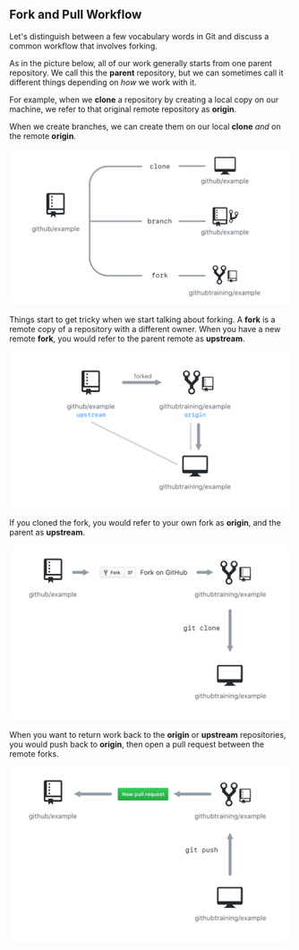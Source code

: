 ## Fork and Pull Workflow

Let's distinguish between a few vocabulary words in Git and discuss a common workflow that involves forking.

As in the picture below, all of our work generally starts from one parent repository. We call this the **parent** repository, but we can sometimes call it different things depending on _how_ we work with it.

For example, when we **clone** a repository by creating a local copy on our machine, we refer to that original remote repository as **origin**.

When we create branches, we can create them on our local **clone** _and_ on the remote **origin**.

![Clone vs Branch vs Fork](./img/clone-branch-fork.png)

Things start to get tricky when we start talking about forking. A **fork** is a remote copy of a repository with a different owner. When you have a new remote **fork**, you would refer to the parent remote as **upstream**.

![Fork Workflow](./img/origin-upstream.png)

If you cloned the fork, you would refer to your own fork as **origin**, and the parent as **upstream**.

![Fork Workflow](./img/fork-from.png)

When you want to return work back to the **origin** or **upstream** repositories, you would push back to **origin**, then open a pull request between the remote forks.

![Fork Workflow](./img/fork-to.png)
